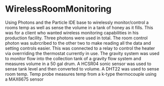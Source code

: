# WirelessRoomMonitoring
Using Photons and the Particle IDE base to wirelessly monitor/control a rooms temp as well as sense the volume in a tank of honey as it fills.
This was for a client who wanted wireless monitoring capabilities in his production facility. Three photons were used in total.
The room control photon was subrcribed to the other two to make reading all the data and setting controls easier. This was connected to a relay to control the heater via overrriding the thermostat currently in use.
The gravity system was used to monitor flow into the collection tank of a gravity flow system and measures volume in a 50 gal drum. A HCSR04 sonic sensor was used to sense tank level and then converted to volume. A DHT22 was used to sense room temp.
Temp probe measures temp from a k-type thermocouple using a MAX6675 sensor
